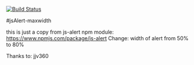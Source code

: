 [![Build Status](https://travis-ci.org/jjv360/js-alert.svg?branch=master)](https://travis-ci.org/jjv360/js-alert)

#jsAlert-maxwidth

this is just a copy from js-alert npm module: https://www.npmjs.com/package/js-alert
Change: width of alert from 50% to 80%

Thanks to: jjv360